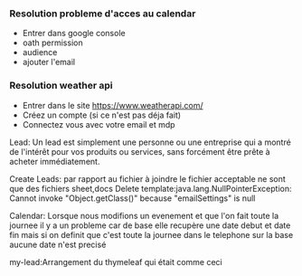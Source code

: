 ### Resolution probleme d'acces au calendar
- Entrer dans google console
- oath permission
- audience
- ajouter l'email


### Resolution weather api
- Entrer dans le site https://www.weatherapi.com/
- Créez un compte (si ce n'est pas déja fait)
- Connectez vous avec votre email et mdp

Lead: Un lead est simplement une personne ou une entreprise qui a montré de l'intérêt pour vos produits ou services, sans forcément être prête à acheter immédiatement.

Create Leads: par rapport au fichier à  joindre le fichier acceptable ne sont que des fichiers sheet,docs
Delete template:java.lang.NullPointerException: Cannot invoke "Object.getClass()" because "emailSettings" is null

Calendar: Lorsque nous modifions un evenement et que l'on fait toute la journee il y a un probleme car de base 
elle recupère une date debut et date fin mais si on definit que c'est toute la journee dans le telephone sur la base 
aucune date n'est precisé

my-lead:Arrangement du thymeleaf <td><a th:href="${home} + 'customer/lead/' + ${lead.leadId}"><i class="fas fa-eye"></i></a></td>
qui était comme ceci <td><a th:href="${home + 'customer/lead/' + ${lead.leadId}"><i class="fas fa-eye"></i></a></td>